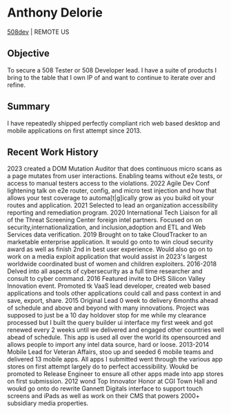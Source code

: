 # Anthony Delorie
[508dev](https://lkdn.in/508dev) | REMOTE US

## Objective
To secure a 508 Tester or 508 Developer lead. I have a suite of products I bring to the table that I own IP of and want to continue to iterate over and refine.

## Summary
I have repeatedly shipped perfectly compliant rich web based desktop and mobile applications on first attempt since 2013.

## Recent Work History
2023 created a DOM Mutation Auditor that does continuous micro scans as a page mutates from user interactions. Enabling teams without e2e tests, or access to manual testers access to the violations.
2022 Agile Dev Conf lightening talk on e2e router, config, and micro test injection and how that allows your test coverage to automa[t|g]ically grow as you buikd oit your routes and application.
2021 Selected to lead an organization accessibility reporting and remediation program.
2020 International Tech Liaison for all of the Threat Screening Center foreign intel partners. Focused on on security,internationalization, and inclusion,adoption and ETL and Web Services data verification.
2019 Brought on to take CloudTracker to an marketable enterprise application. It would go onto to win cloud security award as well as finish 2nd in best user experience.
Would also go on to work on a media exploit application that would assist in 2023's largest worldwide coordinated bust of women and children exploiters.
2016-2018 Delved into all aspects of cybersecurity as a full time researcher and consult to cyber command.
2016 Featured invite to DHS Silicon Valley Innovation event. Promoted tk VaaS lead developer, created web based applications and tools other applications could call and pass context in and save, export, share.
2015 Original Lead 0 week to delivery 6months ahead of schedule and above and beyond with many innovations. Project was supposed to just be a 10 day holdover stop for me while my clearance processed but I built the query builder ui interface my first week and got renewed every 2 weeks until we delivered and engaged other
countries well abead of schedule. This app is used all over the world its opensourced and allows people to import any intel data source, hard or loose.
2013-2014 Mobile Lead for Veteran Affairs, stoo up and seeded 6 mobile teams and delivered 13 mobile apps.
All apps I submitted went through the various app stores on first attempt largely do to perfect accessibility.
Woukd be promoted to Release Engineer to ensure all other apps made into app stores on first submission.
2012 wond Top Innovator Honor at CGI Town Hall and woukd go onto do rewrite Gannett Digitals interface to support touch screens and iPads as well as work on their CMS that powers 2000+ subsidiary media properties.
